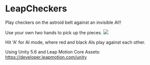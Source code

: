 # LeapCheckers
Play checkers on the astroid belt against an invisible AI!!

Use your own two hands to pick up the pieces.
<img src= "https://drive.google.com/file/d/0Byn5YpxIQMuFR241a0JoSkQxZWs/view?usp=sharing"></img>

Hit 'A' for AI mode, where red and black AIs play against each other.

Using Unity 5.6 and Leap Motion Core Assets: https://developer.leapmotion.com/unity
